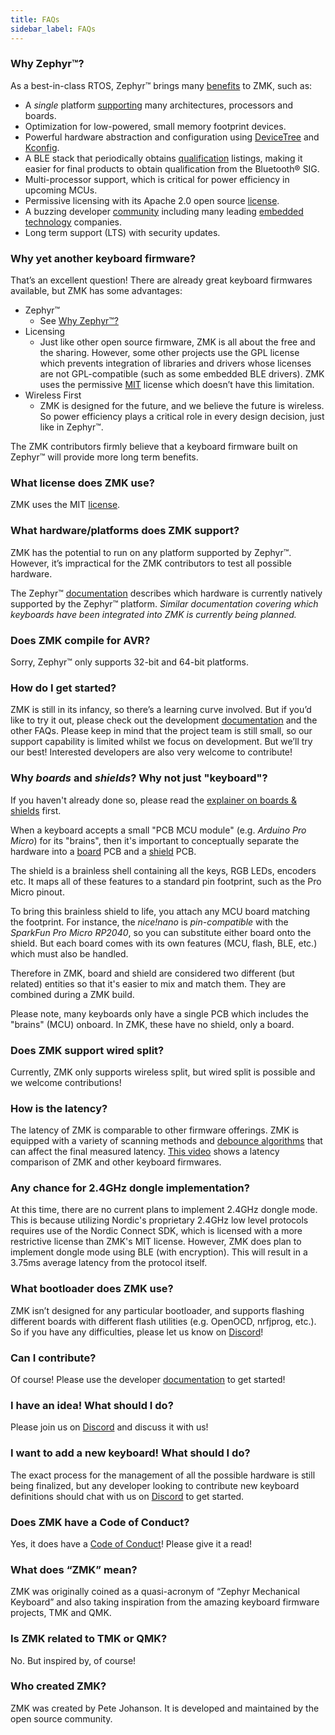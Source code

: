 ```yaml
---
title: FAQs
sidebar_label: FAQs
---
```


### Why Zephyr™?

As a best-in-class RTOS, Zephyr™ brings many [benefits](https://www.zephyrproject.org/benefits) to ZMK, such as:

- A _single_ platform [supporting](https://docs.zephyrproject.org/3.5.0/boards/index.html) many architectures, processors and boards.
- Optimization for low-powered, small memory footprint devices.
- Powerful hardware abstraction and configuration using [DeviceTree](https://docs.zephyrproject.org/3.5.0/build/dts/index.html) and [Kconfig](https://docs.zephyrproject.org/3.5.0/build/kconfig/index.html).
- A BLE stack that periodically obtains [qualification](https://docs.zephyrproject.org/3.5.0/connectivity/bluetooth/bluetooth-qual.html) listings, making it easier for final products to obtain qualification from the Bluetooth® SIG.
- Multi-processor support, which is critical for power efficiency in upcoming MCUs.
- Permissive licensing with its Apache 2.0 open source [license](https://www.apache.org/licenses/LICENSE-2.0).
- A buzzing developer [community](https://github.com/zephyrproject-rtos/zephyr) including many leading [embedded technology](https://www.zephyrproject.org/project-members) companies.
- Long term support (LTS) with security updates.

### Why yet another keyboard firmware?

That’s an excellent question! There are already great keyboard firmwares available, but ZMK has some advantages:

- Zephyr™
  - See [Why Zephyr™?](#why-zephyr)
- Licensing
  - Just like other open source firmware, ZMK is all about the free and the sharing. However, some other projects use the GPL license which prevents integration of libraries and drivers whose licenses are not GPL-compatible (such as some embedded BLE drivers). ZMK uses the permissive [MIT](https://github.com/zmkfirmware/zmk/blob/main/LICENSE) license which doesn’t have this limitation.
- Wireless First
  - ZMK is designed for the future, and we believe the future is wireless. So power efficiency plays a critical role in every design decision, just like in Zephyr™.

The ZMK contributors firmly believe that a keyboard firmware built on Zephyr™ will provide more long term benefits.

### What license does ZMK use?

ZMK uses the MIT [license](https://github.com/zmkfirmware/zmk/blob/main/LICENSE).

### What hardware/platforms does ZMK support?

ZMK has the potential to run on any platform supported by Zephyr™. However, it’s impractical for the ZMK contributors to test all possible hardware.

The Zephyr™ [documentation](https://docs.zephyrproject.org/3.5.0/boards/index.html) describes which hardware is currently natively supported by the Zephyr™ platform. _Similar documentation covering which keyboards have been integrated into ZMK is currently being planned._

### Does ZMK compile for AVR?

Sorry, Zephyr™ only supports 32-bit and 64-bit platforms.

### How do I get started?

ZMK is still in its infancy, so there’s a learning curve involved. But if you’d like to try it out, please check out the development [documentation](/docs) and the other FAQs. Please keep in mind that the project team is still small, so our support capability is limited whilst we focus on development. But we’ll try our best! Interested developers are also very welcome to contribute!

### Why _boards_ and _shields_? Why not just "keyboard"?

If you haven't already done so, please read the [explainer on boards & shields](development/hardware-integration/index.md#boards--shields) first.

When a keyboard accepts a small "PCB MCU module" (e.g. _Arduino Pro Micro_) for its "brains", then it's important to conceptually separate the hardware into a [board](development/hardware-integration/index.md#what-is-a-board) PCB and a [shield](development/hardware-integration/index.md#what-is-a-shield) PCB.

The shield is a brainless shell containing all the keys, RGB LEDs, encoders etc. It maps all of these features to a standard pin footprint, such as the Pro Micro pinout.

To bring this brainless shield to life, you attach any MCU board matching the footprint. For instance, the _nice!nano_ is _pin-compatible_ with the _SparkFun Pro Micro RP2040_, so you can substitute either board onto the shield. But each board comes with its own features (MCU, flash, BLE, etc.) which must also be handled.

Therefore in ZMK, board and shield are considered two different (but related) entities so that it's easier to mix and match them. They are combined during a ZMK build.

Please note, many keyboards only have a single PCB which includes the "brains" (MCU) onboard. In ZMK, these have no shield, only a board.

### Does ZMK support wired split?

Currently, ZMK only supports wireless split, but wired split is possible and we welcome contributions!

### How is the latency?

The latency of ZMK is comparable to other firmware offerings. ZMK is equipped with a variety of scanning methods and [debounce algorithms](features/debouncing.md) that can affect the final measured latency. [This video](https://www.youtube.com/watch?v=jWL4nU-vtWs) shows a latency comparison of ZMK and other keyboard firmwares.

### Any chance for 2.4GHz dongle implementation?

At this time, there are no current plans to implement 2.4GHz dongle mode. This is because utilizing Nordic's proprietary 2.4GHz low level protocols requires use of the Nordic Connect SDK, which is licensed with a more restrictive license than ZMK's MIT license. However, ZMK does plan to implement dongle mode using BLE (with encryption). This will result in a 3.75ms average latency from the protocol itself.

### What bootloader does ZMK use?

ZMK isn’t designed for any particular bootloader, and supports flashing different boards with different flash utilities (e.g. OpenOCD, nrfjprog, etc.). So if you have any difficulties, please let us know on [Discord](https://zmk.dev/community/discord/invite)!

### Can I contribute?

Of course! Please use the developer [documentation](/docs) to get started!

### I have an idea! What should I do?

Please join us on [Discord](https://zmk.dev/community/discord/invite) and discuss it with us!

### I want to add a new keyboard! What should I do?

The exact process for the management of all the possible hardware is still being finalized, but any developer looking to contribute new keyboard definitions should chat with us on [Discord](https://zmk.dev/community/discord/invite) to get started.

### Does ZMK have a Code of Conduct?

Yes, it does have a [Code of Conduct](https://github.com/zmkfirmware/zmk/blob/main/CODE_OF_CONDUCT.md)! Please give it a read!

### What does “ZMK” mean?

ZMK was originally coined as a quasi-acronym of “Zephyr Mechanical Keyboard” and also taking inspiration from the amazing keyboard firmware projects, TMK and QMK.

### Is ZMK related to TMK or QMK?

No. But inspired by, of course!

### Who created ZMK?

ZMK was created by Pete Johanson. It is developed and maintained by the open source community.
